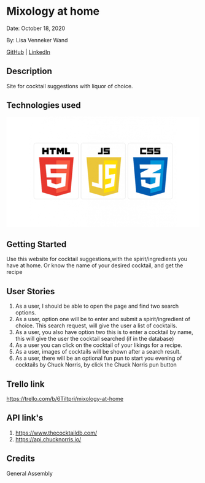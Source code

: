 # Mixology at home

Date: October 18, 2020

By: Lisa Venneker Wand

[GitHub](https://github.com/LisaKVW) |
[LinkedIn](https://www.linkedin.com/in/lisa-venneker-wand-8413ab25/)

## Description
Site for cocktail suggestions with liquor of choice.

## Technologies used
![logos](./img/logo.jpg)

## Getting Started
Use this website for cocktail suggestions,with the spirit/ingredients you have at home. 
Or know the name of your desired cocktail, and get the recipe


## User Stories
1. As a user, I should be able to open the page and find two search options.
2. As a user, option one will be to enter and submit a spirit/ingredient of choice. This search request, will give the user a list of cocktails.
3. As a user, you also have option two this is to enter a cocktail by name, this will give the user the cocktail searched (if in the database)
4. As a user you can click on the cocktail of your likings for a recipe.
5. As a user, images of cocktails will be shown after a search result.
6. As a user, there will be an optional fun pun to start you evening of cocktails by Chuck Norris, by click the Chuck Norris pun button

## Trello link
https://trello.com/b/6Tiltpri/mixology-at-home

## API link's
1. https://www.thecocktaildb.com/
2. https://api.chucknorris.io/ 

## Credits
General Assembly

